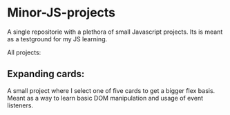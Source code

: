 # Minor-JS-projects
A single repositorie with a plethora of small Javascript projects. Its is meant as a testground for my JS learning.

All projects:


## Expanding cards:
A small project where I select one of five cards to get a bigger flex basis. Meant as a way to learn basic DOM manipulation and usage of event listeners.
